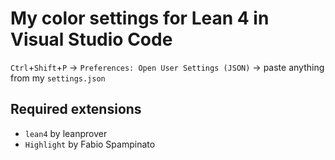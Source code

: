 # My color settings for Lean 4 in Visual Studio Code

`Ctrl`+`Shift`+`P` → `Preferences: Open User Settings (JSON)` → paste anything from my `settings.json`

## Required extensions
* `lean4` by leanprover
* `Highlight` by Fabio Spampinato

